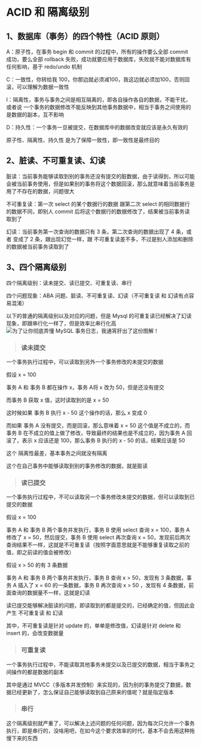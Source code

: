 # ACID 和 隔离级别



## 1、数据库（事务）的四个特性（ACID 原则）

A：原子性，在事务 begin 和 commit 的过程中，所有的操作要么全部 commit 成功，要么全部 rollback 失败，成功就要应用于数据库，失败就不能对数据库有任何影响，基于 redo/undo 机制

C：一致性，你转给我 100，你那边就必须减100，我这边就必须加100，否则回滚，可以理解为数据一致性

I：隔离性，事务与事务之间是相互隔离的，即各自操作各自的数据，不能干扰，或者说 一个事务的数据修改不能反映到其他事务数据中，相当于事务之间使用的是数据的副本，互不影响

D：持久性：一个事务一旦被提交，在数据库中的数据改变就应该是永久有效的



原子性、隔离性、持久性 是为了保障一致性，即一致性是最终目的





## 2、脏读、不可重复读、幻读

脏读：当前事务能够读取到别的事务还没有提交的脏数据，由于读得到，所以可能会被当前事务使用，但是如果别的事务将这个数据回滚，那么就意味着当前事务是用了不存在的数据，问题很大

不可重复读：第一次 select 的某个数据行的数据 跟第二次 select 的相同数据行的数据不同，即别人 commit 后将这个数据行的数据修改了，结果被当前事务读取到了

幻读：当前事务第一次查询的数据只有 3 条，第二次查询的数据出现了 4 条，或者 变成了 2 条，跟出现幻觉一样，跟 不可重复读差不多，不过是别人添加和删除的数据被当前事务读取到了





## 3、四个隔离级别

四个隔离级别：读未提交、读已提交、可重复读、串行

四个问题现象：ABA 问题、脏读、不可重复读、幻读（不可重复读 和 幻读有点容易混淆）



以下的普通的隔离级别以及对应的问题，但是 Mysql 的可重复读已经解决了幻读现象，即跟串行化一样了，但是效率比串行化高![为了让你彻底弄懂 MySQL 事务日志，我通宵肝出了这份图解！](https://www.cxyxiaowu.com/wp-content/uploads/2020/06/1591519982-c25f8307996ae1d.png) 



> ### 读未提交

一个事务执行过程中，可以读取到另外一个事务修改的未提交的数据



假设 x = 100

事务 A 和 事务 B 都在操作 x，事务 A将 x 改为 50，但是还没有提交

而事务 B 获取 x 值，这时读取到的是 x = 50

这时候如果 事务 B 执行 x - 50 这个操作的话，那么 x 变成 0

而如果 事务 A 没有提交，而是回滚，那么意味着 x = 50 这个值是不成立的，而事务 B 在不成立的值上做了修改，导致最终的结果也是不成立的，因为事务 A 回滚了，表示 x 应该还是 100，那么事务 B 执行的 x - 50 的话，结果应该是 50

这个 隔离性最差，基本事务之间就没有隔离



这个在自己事务中能够读取到别的事务修改的数据，就是脏读



> ### 读已提交

一个事务执行过程中，不可以读取另一个事务修改未提交的数据，但可以读取到已提交的数据



假设 x = 100

事务 A 和 事务 B 两个事务并发执行，事务 B 使用 select 查询 x = 100，事务 A 修改了 x = 50，然后提交，事务 B 使用 select 再次查询 x = 50，发现前后两次查询结果不一样，这就是不可重复读（按照字面意思就是不能够重复读取之前的值，即之前读的值会被修改）



假设 x > 50 的有 3 条数据

事务 A 和 事务 B 两个事务并发执行，事务 B 查询 x > 50，发现有 3 条数据，事务 A 插入了 x = 60 的一条数据，事务 B 再次查询 x > 50 ，发现有 4 条数据，前面查询的数据量不一样，这就是幻读



读已提交能够解决脏读的问题，即读取到的都是提交的，已经确定的值，但因此会产生 不可重复读 和 幻读

其中，不可重复读是针对 update 的，单单是修改值，幻读是针对 delete 和 insert 的，会改变数据量



> ### 可重复读

一个事务执行过程中，不能读取其他事务未提交以及已提交的数据，相当于事务之间操作的都是数据的副本



其中是通过 MVCC（多版本并发控制）来实现的，因为别的事务提交了数据，数据已经更新了，怎么保证自己能够读取到自己原来的值呢？就是指定版本



> ### 串行

这个隔离级别就严重了，可以解决上述问题的任何问题，因为每次只允许一个事务执行，即是串行的，没啥用吧，在如今这个要求效率的时代，基本不会去用这种拖慢下来的东西

